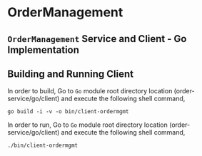 # OrderManagement
## ``OrderManagement`` Service and Client - Go Implementation

## Building and Running Client

In order to build, Go to ``Go`` module root directory location (order-service/go/client) and execute the following
shell command,
```
go build -i -v -o bin/client-ordermgmt
```

In order to run, Go to ``Go`` module root directory location (order-service/go/client) and execute the following
shell command,

```
./bin/client-ordermgmt
```